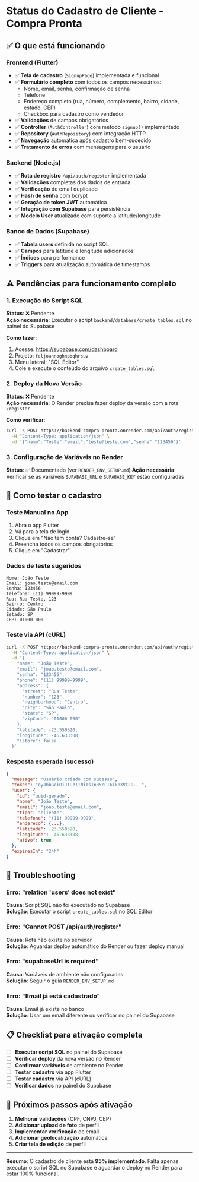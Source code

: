 # Status do Cadastro de Cliente - Compra Pronta

## ✅ O que está funcionando

### Frontend (Flutter)
- ✅ **Tela de cadastro** (`SignupPage`) implementada e funcional
- ✅ **Formulário completo** com todos os campos necessários:
  - Nome, email, senha, confirmação de senha
  - Telefone
  - Endereço completo (rua, número, complemento, bairro, cidade, estado, CEP)
  - Checkbox para cadastro como vendedor
- ✅ **Validações** de campos obrigatórios
- ✅ **Controller** (`AuthController`) com método `signup()` implementado
- ✅ **Repository** (`AuthRepository`) com integração HTTP
- ✅ **Navegação** automática após cadastro bem-sucedido
- ✅ **Tratamento de erros** com mensagens para o usuário

### Backend (Node.js)
- ✅ **Rota de registro** `/api/auth/register` implementada
- ✅ **Validações** completas dos dados de entrada
- ✅ **Verificação** de email duplicado
- ✅ **Hash de senha** com bcrypt
- ✅ **Geração de token JWT** automática
- ✅ **Integração com Supabase** para persistência
- ✅ **Modelo User** atualizado com suporte a latitude/longitude

### Banco de Dados (Supabase)
- ✅ **Tabela users** definida no script SQL
- ✅ **Campos** para latitude e longitude adicionados
- ✅ **Índices** para performance
- ✅ **Triggers** para atualização automática de timestamps

## ⚠️ Pendências para funcionamento completo

### 1. Execução do Script SQL
**Status**: ❌ Pendente  
**Ação necessária**: Executar o script `backend/database/create_tables.sql` no painel do Supabase

**Como fazer**:
1. Acesse: https://supabase.com/dashboard
2. Projeto: `feljoannoghnpbqhrsuv`
3. Menu lateral: "SQL Editor"
4. Cole e execute o conteúdo do arquivo `create_tables.sql`

### 2. Deploy da Nova Versão
**Status**: ❌ Pendente  
**Ação necessária**: O Render precisa fazer deploy da versão com a rota `/register`

**Como verificar**:
```bash
curl -X POST https://backend-compra-pronta.onrender.com/api/auth/register \
  -H "Content-Type: application/json" \
  -d '{"name":"Teste","email":"teste@teste.com","senha":"123456"}'
```

### 3. Configuração de Variáveis no Render
**Status**: ✅ Documentado (ver `RENDER_ENV_SETUP.md`)
**Ação necessária**: Verificar se as variáveis `SUPABASE_URL` e `SUPABASE_KEY` estão configuradas

## 🧪 Como testar o cadastro

### Teste Manual no App
1. Abra o app Flutter
2. Vá para a tela de login
3. Clique em "Não tem conta? Cadastre-se"
4. Preencha todos os campos obrigatórios
5. Clique em "Cadastrar"

### Dados de teste sugeridos
```
Nome: João Teste
Email: joao.teste@email.com
Senha: 123456
Telefone: (11) 99999-9999
Rua: Rua Teste, 123
Bairro: Centro
Cidade: São Paulo
Estado: SP
CEP: 01000-000
```

### Teste via API (cURL)
```bash
curl -X POST https://backend-compra-pronta.onrender.com/api/auth/register \
  -H "Content-Type: application/json" \
  -d '{
    "name": "João Teste",
    "email": "joao.teste@email.com",
    "senha": "123456",
    "phone": "(11) 99999-9999",
    "address": {
      "street": "Rua Teste",
      "number": "123",
      "neighborhood": "Centro",
      "city": "São Paulo",
      "state": "SP",
      "zipCode": "01000-000"
    },
    "latitude": -23.550520,
    "longitude": -46.633308,
    "istore": false
  }'
```

### Resposta esperada (sucesso)
```json
{
  "message": "Usuário criado com sucesso",
  "token": "eyJhbGciOiJIUzI1NiIsInR5cCI6IkpXVCJ9...",
  "user": {
    "id": "uuid-gerado",
    "nome": "João Teste",
    "email": "joao.teste@email.com",
    "tipo": "cliente",
    "telefone": "(11) 99999-9999",
    "endereco": {...},
    "latitude": -23.550520,
    "longitude": -46.633308,
    "ativo": true
  },
  "expiresIn": "24h"
}
```

## 🔧 Troubleshooting

### Erro: "relation 'users' does not exist"
**Causa**: Script SQL não foi executado no Supabase  
**Solução**: Executar o script `create_tables.sql` no SQL Editor

### Erro: "Cannot POST /api/auth/register"
**Causa**: Rota não existe no servidor  
**Solução**: Aguardar deploy automático do Render ou fazer deploy manual

### Erro: "supabaseUrl is required"
**Causa**: Variáveis de ambiente não configuradas  
**Solução**: Seguir o guia `RENDER_ENV_SETUP.md`

### Erro: "Email já está cadastrado"
**Causa**: Email já existe no banco  
**Solução**: Usar um email diferente ou verificar no painel do Supabase

## 📋 Checklist para ativação completa

- [ ] **Executar script SQL** no painel do Supabase
- [ ] **Verificar deploy** da nova versão no Render
- [ ] **Confirmar variáveis** de ambiente no Render
- [ ] **Testar cadastro** via app Flutter
- [ ] **Testar cadastro** via API (cURL)
- [ ] **Verificar dados** no painel do Supabase

## 🎯 Próximos passos após ativação

1. **Melhorar validações** (CPF, CNPJ, CEP)
2. **Adicionar upload de foto** de perfil
3. **Implementar verificação** de email
4. **Adicionar geolocalização** automática
5. **Criar tela de edição** de perfil

---

**Resumo**: O cadastro de cliente está **95% implementado**. Falta apenas executar o script SQL no Supabase e aguardar o deploy no Render para estar 100% funcional.